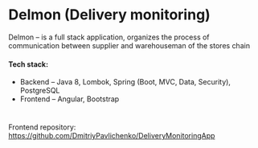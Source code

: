 # Delmon (Delivery monitoring)
Delmon – is a full stack application, organizes the process of communication between supplier and  warehouseman of the stores chain

#### Tech stack:
* Backend – Java 8, Lombok, Spring (Boot, MVC, Data, Security), PostgreSQL
* Frontend – Angular, Bootstrap

#
Frontend repository: https://github.com/DmitriyPavlichenko/DeliveryMonitoringApp

